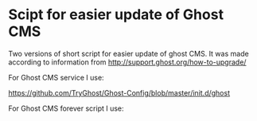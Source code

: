 # Scipt for easier update of Ghost CMS
Two versions of short script for easier update of ghost CMS. It was made according to information from http://support.ghost.org/how-to-upgrade/

For Ghost CMS service I use:

https://github.com/TryGhost/Ghost-Config/blob/master/init.d/ghost

For Ghost CMS forever script I use:

